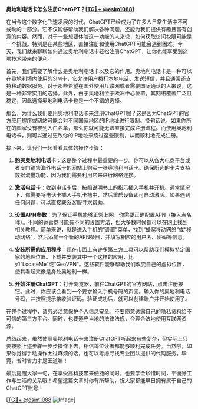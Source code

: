 **奥地利电话卡怎么注册ChatGPT？[[TG💪+ @esim1088](https://t.me/s/esim1088)]**

在当今这个数字化飞速发展的时代，ChatGPT已经成为了许多人日常生活中不可或缺的一部分。它不仅能够帮助我们解决各种问题，还能为我们提供有趣且富有创意的内容。然而，对于一些想要体验这一功能的人来说，如何获取访问权限可能是一个挑战。特别是在某些地区，直接注册和使用ChatGPT可能会遇到困难。今天，我们就来聊聊如何通过奥地利电话卡轻松注册ChatGPT，让你也能享受到这项技术带来的便利。

首先，我们需要了解什么是奥地利电话卡以及它的作用。奥地利电话卡是一种可以在奥地利境内使用的SIM卡，它允许用户拨打本地电话、发送短信，并且通常还支持移动数据服务。对于那些希望在国外使用互联网或者需要国际通话的人来说，这是一种非常实用的选择。此外，由于奥地利位于欧洲中心位置，其网络覆盖广泛且稳定，因此选择奥地利电话卡也是一个不错的选择。

那么，为什么我们要用奥地利电话卡来注册ChatGPT呢？这是因为ChatGPT的官方应用程序或网站可能会对不同国家地区的IP地址进行限制。换句话说，如果你所在的国家没有被列入白名单，那么你就可能无法直接完成注册流程。而使用奥地利电话卡，则可以通过更改你的IP地址来绕过这些限制，从而顺利地完成注册。

接下来，让我们一起看看具体的操作步骤：

1. **购买奥地利电话卡**：这是整个过程中最重要的一步。你可以从各大电商平台或者专门销售海外电话卡的网站上购买一张奥地利电话卡。确保所选的卡片支持数据流量功能，因为我们需要利用它来进行网络连接。

2. **激活电话卡**：收到电话卡后，按照说明书上的指示插入手机并开机。通常情况下，你需要将电话卡插入手机卡槽中，然后重启设备即可自动激活。如果遇到任何问题，可以直接联系客服寻求帮助。

3. **设置APN参数**：为了保证手机能够正常上网，你需要正确配置APN（接入点名称）。不同的运营商可能有不同的设置方法，但大多数时候都可以在网上找到相关教程。简单来说，就是进入手机的“设置”菜单，找到“蜂窝移动网络”或“移动网络”，然后添加一个新的APN条目，并填写相应的用户名、密码等信息。

4. **安装所需的应用程序**：现在市面上有许多第三方工具可以帮助我们模拟特定国家的地理位置。下载并安装其中一个这样的应用，比如“LocateMe”或“GeoVPN”。这些软件能够帮助我们改变自己的虚拟位置，使其看起来像是身处奥地利一样。

5. **开始注册ChatGPT**：打开浏览器，前往ChatGPT的官方网站，点击注册按钮。此时，你应该会看到一个要求输入手机号码的页面。输入你的奥地利电话号码，并按照提示接收验证码。验证成功后，就可以创建账户并开始使用了。

在整个过程中，请务必注意保护个人信息安全。不要随意透露自己的隐私资料给不可信的第三方平台。同时，也要遵守当地的法律法规，合理合法地使用互联网资源。

总结起来，虽然使用奥地利电话卡来注册ChatGPT听起来有些复杂，但实际上只要按照上述步骤一步步操作下去，相信每位读者都能够顺利完成任务。当然啦，如果你觉得手动操作太过麻烦的话，也可以考虑寻找专业团队提供的代购服务。毕竟，省时省力才是王道嘛！

最后提醒大家一句，在享受高科技带来便捷的同时，也要学会珍惜时间，平衡好工作与生活的关系哦！希望这篇文章对你有所帮助，祝大家都能早日拥有属于自己的ChatGPT账号！

[[TG💪+ @esim1088](https://t.me/s/esim1088) ![Image](https://i.postimg.cc/4NQfJmqS/Snipaste-2025-05-13-00-14-12.png)]
